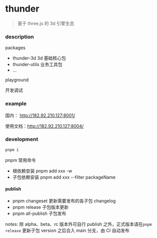 # thunder

> 基于 three.js 的 3d 引擎生态

### description

packages

- thunder-3d 3d 基础核心包
- thunder-utils 业务工具包
- ...

playground

开发调试

### example 


国内： http://182.92.210.127:8001/

使用文档：http://182.92.210.127:8004/

### development

```bash
pnpm i
```

pnpm 常用命令

- 根依赖安装 pnpm add xxx -w
- 子包依赖安装 pnpm add xxx --filter packageName

#### publish

- pnpm changeset 更新需要发布的各子包 changelog
- pnpm release 子包版本更新
- pnpm all-publish 子包发布

notes: 除 alpha、beta、rc 版本外可自行 publish 之外，正式版本请在`pnpm release` 更新子包 version 之后合入 main 分支，由 CI 自动发布
